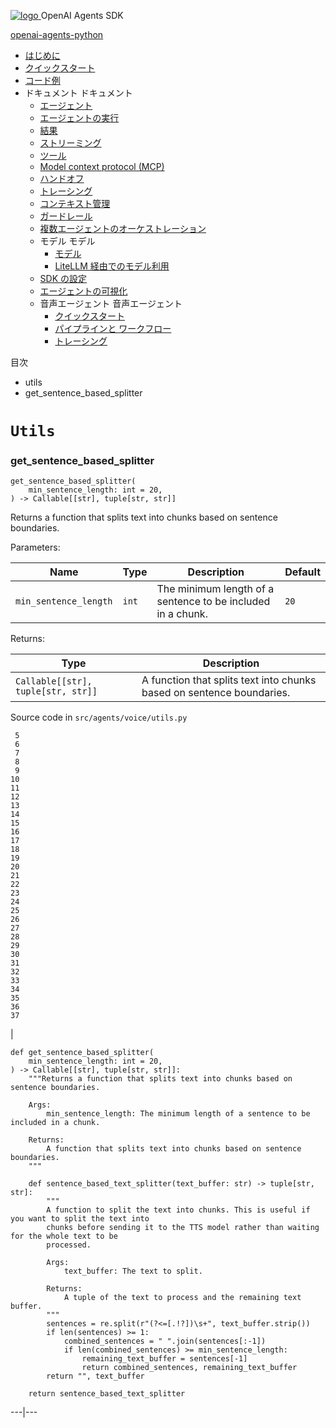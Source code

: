 [ ![logo](../../../../assets/logo.svg) ](../../../ "OpenAI Agents SDK") OpenAI Agents SDK 

[ openai-agents-python  ](https://github.com/openai/openai-agents-python "リポジトリへ")

  * [ はじめに  ](../../../)
  * [ クイックスタート  ](../../../quickstart/)
  * [ コード例  ](../../../examples/)
  * ドキュメント  ドキュメント 
    * [ エージェント  ](../../../agents/)
    * [ エージェントの実行  ](../../../running_agents/)
    * [ 結果  ](../../../results/)
    * [ ストリーミング  ](../../../streaming/)
    * [ ツール  ](../../../tools/)
    * [ Model context protocol (MCP)  ](../../../mcp/)
    * [ ハンドオフ  ](../../../handoffs/)
    * [ トレーシング  ](../../../tracing/)
    * [ コンテキスト管理  ](../../../context/)
    * [ ガードレール  ](../../../guardrails/)
    * [ 複数エージェントのオーケストレーション  ](../../../multi_agent/)
    * モデル  モデル 
      * [ モデル  ](../../../models/)
      * [ LiteLLM 経由でのモデル利用  ](../../../models/litellm/)
    * [ SDK の設定  ](../../../config/)
    * [ エージェントの可視化  ](../../../visualization/)
    * 音声エージェント  音声エージェント 
      * [ クイックスタート  ](../../../voice/quickstart/)
      * [ パイプラインと ワークフロー  ](../../../voice/pipeline/)
      * [ トレーシング  ](../../../voice/tracing/)



目次 

  * utils 
  * get_sentence_based_splitter 



# `Utils`

###  get_sentence_based_splitter
    
    
    get_sentence_based_splitter(
        min_sentence_length: int = 20,
    ) -> Callable[[str], tuple[str, str]]
    

Returns a function that splits text into chunks based on sentence boundaries.

Parameters:

Name | Type | Description | Default  
---|---|---|---  
`min_sentence_length` |  `int` |  The minimum length of a sentence to be included in a chunk. |  `20`  
  
Returns:

Type | Description  
---|---  
`Callable[[str], tuple[str, str]]` |  A function that splits text into chunks based on sentence boundaries.  
Source code in `src/agents/voice/utils.py`
    
    
     5
     6
     7
     8
     9
    10
    11
    12
    13
    14
    15
    16
    17
    18
    19
    20
    21
    22
    23
    24
    25
    26
    27
    28
    29
    30
    31
    32
    33
    34
    35
    36
    37

| 
    
    
    def get_sentence_based_splitter(
        min_sentence_length: int = 20,
    ) -> Callable[[str], tuple[str, str]]:
        """Returns a function that splits text into chunks based on sentence boundaries.
    
        Args:
            min_sentence_length: The minimum length of a sentence to be included in a chunk.
    
        Returns:
            A function that splits text into chunks based on sentence boundaries.
        """
    
        def sentence_based_text_splitter(text_buffer: str) -> tuple[str, str]:
            """
            A function to split the text into chunks. This is useful if you want to split the text into
            chunks before sending it to the TTS model rather than waiting for the whole text to be
            processed.
    
            Args:
                text_buffer: The text to split.
    
            Returns:
                A tuple of the text to process and the remaining text buffer.
            """
            sentences = re.split(r"(?<=[.!?])\s+", text_buffer.strip())
            if len(sentences) >= 1:
                combined_sentences = " ".join(sentences[:-1])
                if len(combined_sentences) >= min_sentence_length:
                    remaining_text_buffer = sentences[-1]
                    return combined_sentences, remaining_text_buffer
            return "", text_buffer
    
        return sentence_based_text_splitter
      
  
---|---
